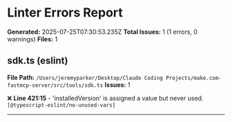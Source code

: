 # Linter Errors Report

**Generated:** 2025-07-25T07:30:53.235Z
**Total Issues:** 1 (1 errors, 0 warnings)
**Files:** 1

## sdk.ts (eslint)

**File Path:** `/Users/jeremyparker/Desktop/Claude Coding Projects/make.com-fastmcp-server/src/tools/sdk.ts`
**Issues:** 1

❌ **Line 421:15** - 'installedVersion' is assigned a value but never used. `[@typescript-eslint/no-unused-vars]`

---

